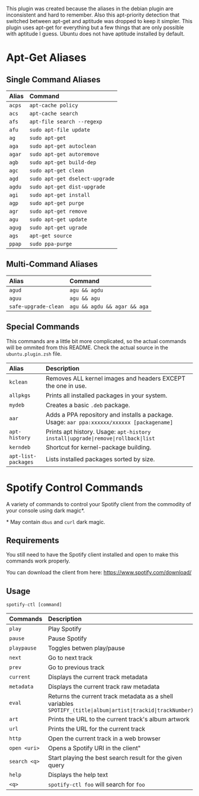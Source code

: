 This plugin was created because the aliases in the debian plugin are inconsistent and hard to remember. Also this apt-priority detection that switched between apt-get and aptitude was dropped to keep it simpler. This plugin uses apt-get for everything but a few things that are only possible with aptitude I guess. Ubuntu does not have aptitude installed by default.

# Apt-Get Aliases

## Single Command Aliases

| Alias  | Command                          |
| :----- | :------------------------------- |
| `acps` | `apt-cache policy`               |
| `acs`  | `apt-cache search`               |
| `afs`  | `apt-file search --regexp`       |
| `afu`  | `sudo apt-file update`           |
| `ag`   | `sudo apt-get`                   |
| `aga`  | `sudo apt-get autoclean`         |
| `agar` | `sudo apt-get autoremove`        |
| `agb`  | `sudo apt-get build-dep`         |
| `agc`  | `sudo apt-get clean`             |
| `agd`  | `sudo apt-get dselect-upgrade`   |
| `agdu` | `sudo apt-get dist-upgrade`      |
| `agi`  | `sudo apt-get install`           |
| `agp`  | `sudo apt-get purge`             |
| `agr`  | `sudo apt-get remove`            |
| `agu`  | `sudo apt-get update`            |
| `agug` | `sudo apt-get ugrade`            |
| `ags`  | `apt-get source`                 |
| `ppap` | `sudo ppa-purge`                 |

## Multi-Command Aliases

| Alias                | Command                                        |
| :------------------- | :--------------------------------------------- |
| `agud`               | `agu && agdu`                                  |
| `aguu`               | `agu && agu`                                   |
| `safe-upgrade-clean` | `agu && agdu && agar && aga`                   |

## Special Commands

This commands are a little bit more complicated, so the actual commands will be ommited from this README. Check the actual source in the `ubuntu.plugin.zsh` file.


| Alias  | Description                         |
| :----- | :------------------------------- |
| `kclean` | Removes ALL kernel images and headers EXCEPT the one in use. |
| `allpkgs` | Prints all installed packages in your system. |
| `mydeb` | Creates a basic `.deb` package. |
| `aar` | Adds a PPA repository and installs a package. Usage: `aar ppa:xxxxxx/xxxxxx [packagename]` |
| `apt-history` | Prints apt history. Usage: <code>apt-history  install&#124;upgrade&#124;remove&#124;rollback&#124;list</code> |
| `kerndeb` | Shortcut for kernel-package building. |
| `apt-list-packages` | Lists installed packages sorted by size. |

# Spotify Control Commands

A variety of commands to control your Spotify client from the commodity of your console using dark magic*.

\* May contain `dbus` and `curl` dark magic.

## Requirements

You still need to have the Spotify client installed and open to make this commands work properly.

You can download the client from here: https://www.spotify.com/download/

## Usage

`spotify-ctl [command]`

| Commands     | Description                                                |
| :----------- | :--------------------------------------------------------- |
| `play`       | Play Spotify                                               |
| `pause`      | Pause Spotify                                              |
| `playpause`  | Toggles betwen play/pause                                  |
| `next`       | Go to next track                                           |
| `prev`       | Go to previous track                                       |
| `current`    | Displays the current track metadata                        |
| `metadata`   | Displays the current track raw metadata                    |
| `eval`       | Returns the current track metadata as a shell variables <code>SPOTIFY_(title&#124;album&#124;artist&#124;trackid&#124;trackNumber)</code> |
| `art`        | Prints the URL to the current track's album artwork        |
| `url`        | Prints the URL for the current track                       |
| `http`       | Open the current track in a web browser                    |
| `open <uri>` | Opens a Spotify URI in the client"                         |
| `search <q>` | Start playing the best search result for the given query   |
| `help`       | Displays the help text                                     |
| `<q>`        | `spotify-ctl foo` will search for `foo`                    |
